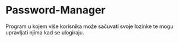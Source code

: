 # Password-Manager
Program u kojem više korisnika može sačuvati svoje lozinke te mogu upravljati njima  kad se ulogiraju.
